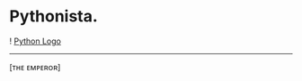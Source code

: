 # Pythonista.
! [Python Logo](https://imgur.com/gallery/3GmPd7O)
______________________________
[ᴛʜᴇ ᴇᴍᴘᴇʀᴏʀ]
